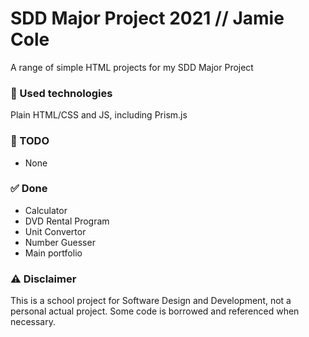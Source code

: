# SDD Major Project 2021 // Jamie Cole 
A range of simple HTML projects for my SDD Major Project


### 🚀 Used technologies
Plain HTML/CSS and JS, including Prism.js

### 📝 TODO
- None

### ✅ Done 
- Calculator
- DVD Rental Program
- Unit Convertor
- Number Guesser
- Main portfolio

### ⚠️ Disclaimer
This is a school project for Software Design and Development, not a personal actual project. Some code is borrowed and referenced when necessary.
